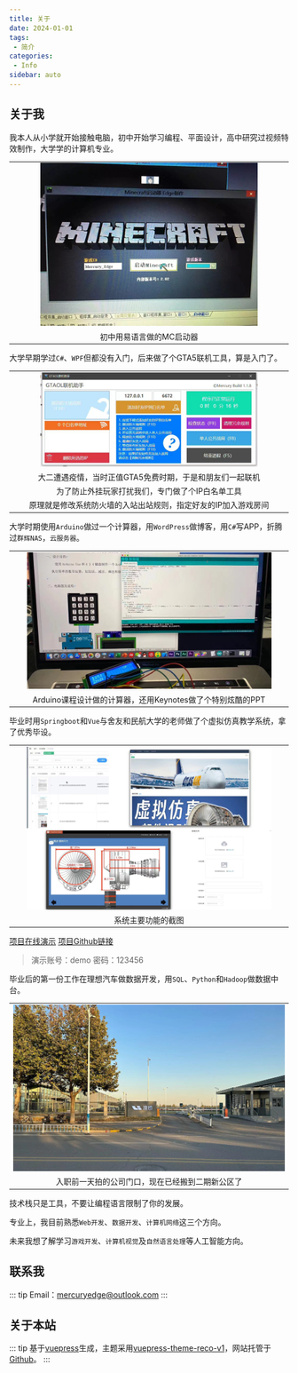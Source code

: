 ```yaml
---
title: 关于
date: 2024-01-01
tags:
 - 简介
categories:
 - Info
sidebar: auto
---
```


## 关于我

我本人从小学就开始接触电脑，初中开始学习编程、平面设计，高中研究过视频特效制作，大学学的计算机专业。

<div>
<table>
    <tr>
        <!-- <td>
        <img src="./img/3.jpg" style="width:300px;height:300px">
        <img src="./img/2.jpg" style="width:410px;height:300px">    
        </td> -->
        <td>
        <center>
        <img src="./img/2.jpg" style="width:80%;height:auto">
        </center>
        </td>
    </tr>
    <tr>
        <td><center>初中用易语言做的MC启动器</center></td>
    </tr>
</table>
</div>

大学早期学过```C#```、```WPF```但都没有入门，后来做了个GTA5联机工具，算是入门了。

<div>
<table>
    <tr>
        <td>
        <center>
        <img src="./img/4.jpg" style="width:80%;height:auto">
        </center>
        </td>
    </tr>
    <tr>
        <td><center>大二遭遇疫情，当时正值GTA5免费时期，于是和朋友们一起联机</center></td>
    </tr>
    <tr>
        <td><center>为了防止外挂玩家打扰我们，专门做了个IP白名单工具</center></td>
    </tr>
        <tr>
        <td><center>原理就是修改系统防火墙的入站出站规则，指定好友的IP加入游戏房间</center></td>
    </tr>
</table>
</div>

大学时期使用```Arduino```做过一个计算器，用```WordPress```做博客，用```C#```写APP，折腾过```群辉NAS```，```云服务器```。

<div>
<table>
    <tr>
        <td>
        <center>
        <img src="./img/5.jpg" style="width:90%;heigh:auto">
        </center>
        </td>
    </tr>
    <tr>
        <td><center>Arduino课程设计做的计算器，还用Keynotes做了个特别炫酷的PPT</center></td>
    </tr>
</table>
</div>

毕业时用```Springboot```和```Vue```与舍友和民航大学的老师做了个虚拟仿真教学系统，拿了优秀毕设。

<div>
<table>
    <tr>
        <td>
        <center>
        <img src="./img/6.jpg" style="width:90%;heigh:auto">
        </center>
        </td>
    </tr>
    <tr>
        <td><center>系统主要功能的截图</center></td>
    </tr>
</table>
</div>

[项目在线演示](https://mercuryedge.github.io/aircraft-main/) [项目Github链接](https://github.com/MercuryEdge/aircraft-main)

> 演示账号：demo 密码：123456

毕业后的第一份工作在理想汽车做数据开发，用```SQL```、```Python```和```Hadoop```做数据中台。

<div>
<table>
        <td>
        <center>
        <img src="./img/7.jpg" style="width:100%;heigh:auto">
        </center>
        </td>
    <tr>
        <td><center>入职前一天拍的公司门口，现在已经搬到二期新公区了</center></td>
    </tr>
</table>
</div>

技术栈只是工具，不要让编程语言限制了你的发展。

专业上，我目前熟悉```Web开发```、```数据开发```、```计算机网络```这三个方向。

未来我想了解学习```游戏开发```、```计算机视觉```及```自然语言处理```等人工智能方向。

## 联系我
::: tip
Email：mercuryedge@outlook.com
:::
## 关于本站
::: tip
基于[vuepress](https://v1.vuepress.vuejs.org/zh/)生成，主题采用[vuepress-theme-reco-v1](http://v1.vuepress-reco.recoluan.com/)，网站托管于[Github](https://github.com/)。
:::